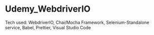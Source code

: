 # Udemy_WebdriverIO
Tech used: WebdriverIO, Chai/Mocha Framework, Selenium-Standalone service, Babel, Prettier, Visual Studio Code
